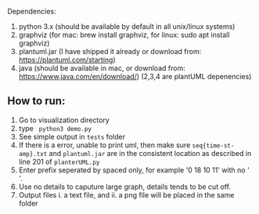 Dependencies:
1. python 3.x (should be available by default in all unix/linux systems)
2. graphviz (for mac: brew install graphviz, for linux: sudo apt install graphviz)
3. plantuml.jar (I have shipped it already or download from: https://plantuml.com/starting)
4. java (should be available in mac, or download from: https://www.java.com/en/download/)
(2,3,4 are plantUML depenencies)

## How to run:
1. Go to visualization directory
2. type ``` python3 demo.py```
3. See simple output in ```tests``` folder
4. If there is a error, unable to print uml, then make sure ```seq{time-st-amp}.txt``` and ```plantuml.jar``` are in the consistent location as described in line 201 of 
```planterUML.py```
5. Enter prefix seperated by spaced only, for example '0 18 10 11' with no ' '.
6. Use no details to caputure large graph, details tends to be cut off.
7. Output files i. a text file, and ii. a png file will be placed in the same folder
